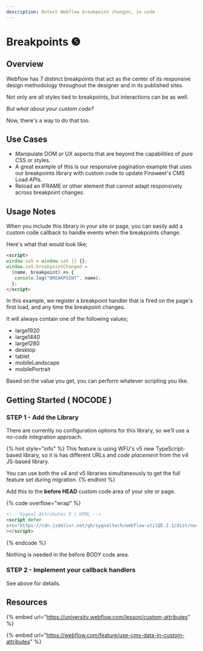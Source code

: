 ```yaml
---
description: Detect Webflow breakpoint changes, in code
---
```


# Breakpoints ❺

## Overview

Webflow has 7 distinct breakpoints that act as the center of its responsive design methodology throughout the designer and in its published sites.&#x20;

Not only are all styles tied to breakpoints, but interactions can be as well.

_But what about your custom code?_&#x20;

Now, there's a way to do that too.&#x20;

## Use Cases

* Manipulate DOM or UX aspects that are beyond the capabilities of pure CSS or styles.
* A great example of this is our responsive pagination example that uses our breakpoints library with custom code to update Finsweet's CMS Load APIs.&#x20;
* Reload an IFRAME or other element that cannot adapt responsively across breakpoint changes.&#x20;

## Usage Notes <a href="#usage-notes" id="usage-notes"></a>

When you include this library in your site or page, you can easily add a custom code callback to handle events when the breakpoints change.

Here's what that would look like;

```html
<script>
window.sa5 = window.sa5 || {};
window.sa5.breakpointChanged = 
  (name, breakpoint) => {
   console.log("BREAKPOINT", name); 
  };
</script>
```

In this example, we register a breakpoint handler that is fired on the page's first load, and any time the breakpoint changes.

It will always contain one of the following values;

* large1920
* large1440
* large1280
* desktop
* tablet
* mobileLandscape
* mobilePortrait

Based on the value you get, you can perform whatever scripting you like.&#x20;

## Getting Started ( NOCODE ) <a href="#getting-started-nocode" id="getting-started-nocode"></a>

### STEP 1 - Add the Library <a href="#step-1---add-the-library" id="step-1---add-the-library"></a>

There are currently no configuration options for this library, so we’ll use a _no-code_ integration approach.

{% hint style="info" %}
This feature is using WFU's v5 new TypeScript-based library, so it is has different URLs and _code placement_ from the v4 JS-based library.&#x20;

You can use both the v4 and v5 libraries simultaneously to get the full feature set during migration.
{% endhint %}

Add this to the **before HEAD** custom code area of your site or page.

{% code overflow="wrap" %}
```html
<!-- Sygnal Attributes 5 | HTML -->
<script defer
src="https://cdn.jsdelivr.net/gh/sygnaltech/webflow-util@5.2.1/dist/nocode/webflow-html.min.js"
></script> 
```
{% endcode %}

Nothing is needed in the before BODY code area.&#x20;

### STEP 2 - Implement your callback handlers <a href="#step-2---apply-wfu-sort-and-configuration-attributes-to-the-elements-you-want-to-filter" id="step-2---apply-wfu-sort-and-configuration-attributes-to-the-elements-you-want-to-filter"></a>

See above for details.

## Resources

{% embed url="https://university.webflow.com/lesson/custom-attributes" %}

{% embed url="https://webflow.com/feature/use-cms-data-in-custom-attributes" %}
